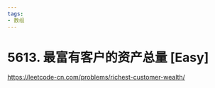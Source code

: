 ```yaml
---
tags:
- 数组
---
```


# 5613. 最富有客户的资产总量 [Easy]

<https://leetcode-cn.com/problems/richest-customer-wealth/>
